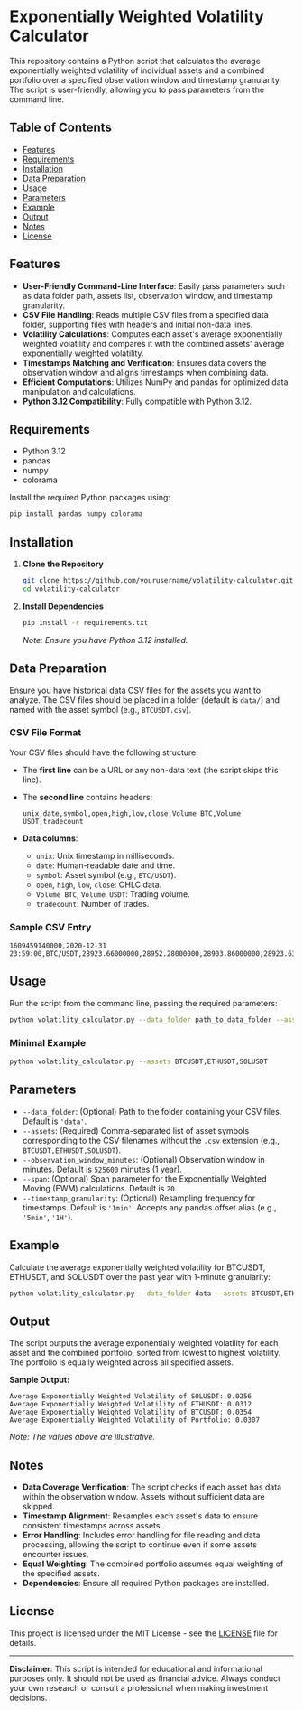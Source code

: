 # Exponentially Weighted Volatility Calculator

This repository contains a Python script that calculates the average exponentially weighted volatility of individual assets and a combined portfolio over a specified observation window and timestamp granularity. The script is user-friendly, allowing you to pass parameters from the command line.

## Table of Contents

- [Features](#features)
- [Requirements](#requirements)
- [Installation](#installation)
- [Data Preparation](#data-preparation)
- [Usage](#usage)
- [Parameters](#parameters)
- [Example](#example)
- [Output](#output)
- [Notes](#notes)
- [License](#license)

## Features

- **User-Friendly Command-Line Interface**: Easily pass parameters such as data folder path, assets list, observation window, and timestamp granularity.
- **CSV File Handling**: Reads multiple CSV files from a specified data folder, supporting files with headers and initial non-data lines.
- **Volatility Calculations**: Computes each asset's average exponentially weighted volatility and compares it with the combined assets' average exponentially weighted volatility.
- **Timestamps Matching and Verification**: Ensures data covers the observation window and aligns timestamps when combining data.
- **Efficient Computations**: Utilizes NumPy and pandas for optimized data manipulation and calculations.
- **Python 3.12 Compatibility**: Fully compatible with Python 3.12.

## Requirements

- Python 3.12
- pandas
- numpy
- colorama

Install the required Python packages using:

```bash
pip install pandas numpy colorama
```

## Installation

1. **Clone the Repository**

   ```bash
   git clone https://github.com/yourusername/volatility-calculator.git
   cd volatility-calculator
   ```

2. **Install Dependencies**

   ```bash
   pip install -r requirements.txt
   ```

   *Note: Ensure you have Python 3.12 installed.*

## Data Preparation

Ensure you have historical data CSV files for the assets you want to analyze. The CSV files should be placed in a folder (default is `data/`) and named with the asset symbol (e.g., `BTCUSDT.csv`).

### CSV File Format

Your CSV files should have the following structure:

- The **first line** can be a URL or any non-data text (the script skips this line).
- The **second line** contains headers:

  ```
  unix,date,symbol,open,high,low,close,Volume BTC,Volume USDT,tradecount
  ```

- **Data columns**:

  - `unix`: Unix timestamp in milliseconds.
  - `date`: Human-readable date and time.
  - `symbol`: Asset symbol (e.g., `BTC/USDT`).
  - `open`, `high`, `low`, `close`: OHLC data.
  - `Volume BTC`, `Volume USDT`: Trading volume.
  - `tradecount`: Number of trades.

### Sample CSV Entry

```
1609459140000,2020-12-31 23:59:00,BTC/USDT,28923.66000000,28952.28000000,28903.86000000,28923.63000000,51.89534300,1501320.57892362,860
```

## Usage

Run the script from the command line, passing the required parameters:

```bash
python volatility_calculator.py --data_folder path_to_data_folder --assets asset_list --observation_window_minutes window_size --span ewm_span --timestamp_granularity granularity
```

### Minimal Example

```bash
python volatility_calculator.py --assets BTCUSDT,ETHUSDT,SOLUSDT
```

## Parameters

- `--data_folder`: (Optional) Path to the folder containing your CSV files. Default is `'data'`.
- `--assets`: (Required) Comma-separated list of asset symbols corresponding to the CSV filenames without the `.csv` extension (e.g., `BTCUSDT,ETHUSDT,SOLUSDT`).
- `--observation_window_minutes`: (Optional) Observation window in minutes. Default is `525600` minutes (1 year).
- `--span`: (Optional) Span parameter for the Exponentially Weighted Moving (EWM) calculations. Default is `20`.
- `--timestamp_granularity`: (Optional) Resampling frequency for timestamps. Default is `'1min'`. Accepts any pandas offset alias (e.g., `'5min'`, `'1H'`).

## Example

Calculate the average exponentially weighted volatility for BTCUSDT, ETHUSDT, and SOLUSDT over the past year with 1-minute granularity:

```bash
python volatility_calculator.py --data_folder data --assets BTCUSDT,ETHUSDT,SOLUSDT --observation_window_minutes 525600 --span 20 --timestamp_granularity 1min
```

## Output

The script outputs the average exponentially weighted volatility for each asset and the combined portfolio, sorted from lowest to highest volatility. The portfolio is equally weighted across all specified assets.

**Sample Output:**

```
Average Exponentially Weighted Volatility of SOLUSDT: 0.0256
Average Exponentially Weighted Volatility of ETHUSDT: 0.0312
Average Exponentially Weighted Volatility of BTCUSDT: 0.0354
Average Exponentially Weighted Volatility of Portfolio: 0.0307
```

*Note: The values above are illustrative.*

## Notes

- **Data Coverage Verification**: The script checks if each asset has data within the observation window. Assets without sufficient data are skipped.
- **Timestamp Alignment**: Resamples each asset's data to ensure consistent timestamps across assets.
- **Error Handling**: Includes error handling for file reading and data processing, allowing the script to continue even if some assets encounter issues.
- **Equal Weighting**: The combined portfolio assumes equal weighting of the specified assets.
- **Dependencies**: Ensure all required Python packages are installed.

## License

This project is licensed under the MIT License - see the [LICENSE](LICENSE) file for details.

---

**Disclaimer**: This script is intended for educational and informational purposes only. It should not be used as financial advice. Always conduct your own research or consult a professional when making investment decisions.
